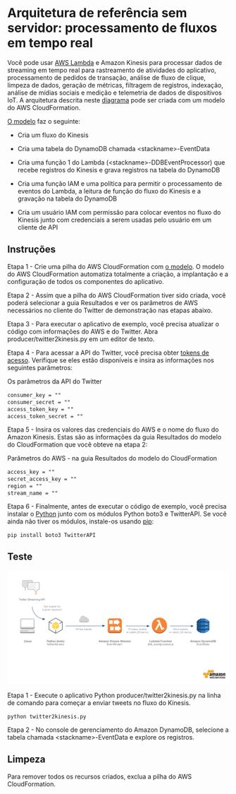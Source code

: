 
# Arquitetura de referência sem servidor: processamento de fluxos em tempo real

Você pode usar [AWS Lambda](http://aws.amazon.com/lambda/) e Amazon Kinesis para processar dados de streaming em tempo real para rastreamento de atividades do aplicativo, processamento de pedidos de transação, análise de fluxo de clique, limpeza de dados, geração de métricas, filtragem de registros, indexação, análise de mídias sociais e medição e telemetria de dados de dispositivos IoT. A arquitetura descrita neste [diagrama](https://s3.amazonaws.com/awslambda-reference-architectures/stream-processing/lambda-refarch-streamprocessing.pdf) pode ser criada com um modelo do AWS CloudFormation.

[O modelo](https://s3.amazonaws.com/awslambda-reference-architectures/stream-processing/template.yaml)
faz o seguinte:

-   Cria um fluxo do Kinesis

-   Cria uma tabela do DynamoDB chamada &lt;stackname&gt;-EventData

-   Cria uma função 1 do Lambda (&lt;stackname&gt;-DDBEventProcessor)
    que recebe registros do Kinesis e grava registros na
    tabela do DynamoDB

-   Cria uma função IAM e uma política para permitir o processamento de eventos do Lambda,
    a leitura de função do fluxo do Kinesis e a gravação na tabela do DynamoDB

-   Cria um usuário IAM com permissão para colocar eventos no fluxo do Kinesis
    junto com credenciais a serem usadas pelo usuário em um cliente de API

## Instruções

Etapa 1 - Crie uma pilha do AWS CloudFormation com [o
modelo](https://s3.amazonaws.com/awslambda-reference-architectures/stream-processing/template.yaml). O modelo do AWS CloudFormation automatiza totalmente a criação, a implantação e a configuração de todos os componentes do aplicativo.

Etapa 2 - Assim que a pilha do AWS CloudFormation tiver sido criada, você poderá selecionar a guia Resultados e ver os parâmetros de AWS necessários no cliente do Twitter de demonstração nas etapas abaixo.

Etapa 3 - Para executar o aplicativo de exemplo, você precisa atualizar o código com informações do AWS e do Twitter. Abra producer/twitter2kinesis.py em um editor de texto.

Etapa 4 - Para acessar a API do Twitter, você precisa obter [tokens de acesso](https://dev.twitter.com/oauth/overview/application-owner-access-tokens). Verifique se eles estão disponíveis e insira as informações nos seguintes parâmetros:

Os parâmetros da API do Twitter
```
consumer_key = ""
consumer_secret = ""
access_token_key = ""
access_token_secret = ""
```

Etapa 5 - Insira os valores das credenciais do AWS e o nome do fluxo do Amazon Kinesis. Estas são as informações da guia Resultados do modelo do CloudFormation que você obteve na etapa 2:

Parâmetros do AWS - na guia Resultados do modelo do CloudFormation
```
access_key = ""
secret_access_key = ""
region = ""
stream_name = ""
```

Etapa 6 - Finalmente, antes de executar o código de exemplo, você precisa instalar o [Python](https://www.python.org/) junto com os módulos Python boto3 e TwitterAPI. Se você ainda não tiver os módulos, instale-os usando [pip](http://pip.readthedocs.org/en/stable/installing/):

```
pip install boto3 TwitterAPI
```

## Teste

![Client and Stream Processor Diagram](images/streamprocessing-diagram.png)

Etapa 1 - Execute o aplicativo Python producer/twitter2kinesis.py na linha de comando para começar a enviar tweets no fluxo do Kinesis.

```
python twitter2kinesis.py
```

Etapa 2 - No console de gerenciamento do Amazon DynamoDB, selecione a tabela chamada &lt;stackname&gt;-EventData e explore os registros.

## Limpeza

Para remover todos os recursos criados, exclua a pilha do AWS CloudFormation.
